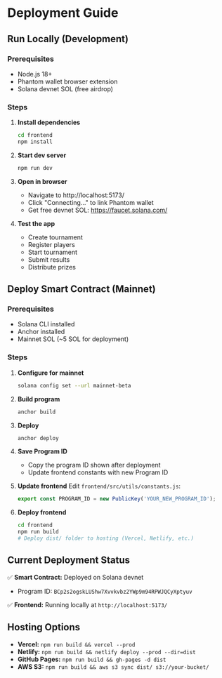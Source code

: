 # Deployment Guide

## Run Locally (Development)

### Prerequisites
- Node.js 18+
- Phantom wallet browser extension
- Solana devnet SOL (free airdrop)

### Steps

1. **Install dependencies**
   ```bash
   cd frontend
   npm install
   ```

2. **Start dev server**
   ```bash
   npm run dev
   ```

3. **Open in browser**
   - Navigate to http://localhost:5173/
   - Click "Connecting..." to link Phantom wallet
   - Get free devnet SOL: https://faucet.solana.com/

4. **Test the app**
   - Create tournament
   - Register players
   - Start tournament
   - Submit results
   - Distribute prizes

## Deploy Smart Contract (Mainnet)

### Prerequisites
- Solana CLI installed
- Anchor installed
- Mainnet SOL (~5 SOL for deployment)

### Steps

1. **Configure for mainnet**
   ```bash
   solana config set --url mainnet-beta
   ```

2. **Build program**
   ```bash
   anchor build
   ```

3. **Deploy**
   ```bash
   anchor deploy
   ```

4. **Save Program ID**
   - Copy the program ID shown after deployment
   - Update frontend constants with new Program ID

5. **Update frontend**
   Edit `frontend/src/utils/constants.js`:
   ```javascript
   export const PROGRAM_ID = new PublicKey('YOUR_NEW_PROGRAM_ID');
   ```

6. **Deploy frontend**
   ```bash
   cd frontend
   npm run build
   # Deploy dist/ folder to hosting (Vercel, Netlify, etc.)
   ```

## Current Deployment Status

✅ **Smart Contract:** Deployed on Solana devnet
- Program ID: `BCp2s2ogskLUShw7Xvvkvbz2YWp9m94RPWJQCyXptyuv`

✅ **Frontend:** Running locally at `http://localhost:5173/`

## Hosting Options

- **Vercel:** `npm run build && vercel --prod`
- **Netlify:** `npm run build && netlify deploy --prod --dir=dist`
- **GitHub Pages:** `npm run build && gh-pages -d dist`
- **AWS S3:** `npm run build && aws s3 sync dist/ s3://your-bucket/`
